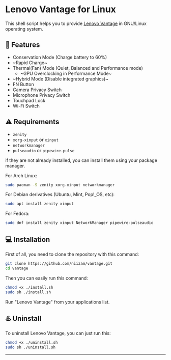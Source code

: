 # Lenovo Vantage for Linux
This shell script helps you to provide [Lenovo Vantage](https://www.lenovo.com/us/en/software/vantage) in GNU/Linux operating system.

## :rocket: Features
* Conservation Mode (Charge battery to 60%)
* ~Rapid Charge~
* Thermal(Fan) Mode (Quiet, Balanced and Performance mode)
  * ~GPU Overclocking in Performance Mode~
* ~Hybrid Mode (Disable integrated graphics)~
* FN Button
* Camera Privacy Switch
* Microphone Privacy Switch
* Touchpad Lock
* Wi-Fi Switch

## :warning: Requirements
* `zenity`
* `xorg-xinput` or `xinput`
* `networkmanager`
* `pulseaudio` or `pipewire-pulse`


if they are not already installed, you can install them using your package manager.

For Arch Linux:
```bash
sudo pacman -S zenity xorg-xinput networkmanager
``` 
For Debian derivatives (Ubuntu, Mint, Pop!_OS, etc):
```bash
sudo apt install zenity xinput
```
For Fedora:
```bash
sudo dnf install zenity xinput NetworkManager pipewire-pulseaudio
```
## :computer: Installation

First of all, you need to clone the repository with this command:
```bash
git clone https://github.com/niizam/vantage.git
cd vantage
```
Then you can easily run this command:

```bash
chmod +x ./install.sh
sudo sh ./install.sh
```
Run "Lenovo Vantage" from your applications list.

## :hotsprings: Uninstall
To uninstall Lenovo Vantage, you can just run this:

```bash
chmod +x ./uninstall.sh
sudo sh ./uninstall.sh
```

---
